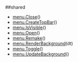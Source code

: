 
##shared

- [menu.Close](nil)()
- [menu.CreateTopBar](nil)()
- [menu.IsVisible](nil)()
- [menu.Open](nil)()
- [menu.Remake](nil)()
- [menu.RenderBackground](nil)(dt)
- [menu.Toggle](nil)()
- [menu.UpdateBackground](nil)()